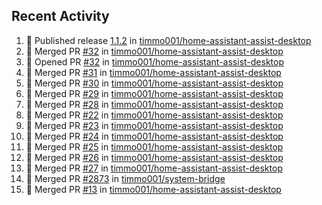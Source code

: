 ## Recent Activity

<!--START_SECTION:activity-->
1. 🚀 Published release [1.1.2](https://github.com/1.1.2) in [timmo001/home-assistant-assist-desktop](https://github.com/timmo001/home-assistant-assist-desktop)
2. 🎉 Merged PR [#32](https://github.com/timmo001/home-assistant-assist-desktop/pull/32) in [timmo001/home-assistant-assist-desktop](https://github.com/timmo001/home-assistant-assist-desktop)
3. 💪 Opened PR [#32](https://github.com/timmo001/home-assistant-assist-desktop/pull/32) in [timmo001/home-assistant-assist-desktop](https://github.com/timmo001/home-assistant-assist-desktop)
4. 🎉 Merged PR [#31](https://github.com/timmo001/home-assistant-assist-desktop/pull/31) in [timmo001/home-assistant-assist-desktop](https://github.com/timmo001/home-assistant-assist-desktop)
5. 🎉 Merged PR [#30](https://github.com/timmo001/home-assistant-assist-desktop/pull/30) in [timmo001/home-assistant-assist-desktop](https://github.com/timmo001/home-assistant-assist-desktop)
6. 🎉 Merged PR [#29](https://github.com/timmo001/home-assistant-assist-desktop/pull/29) in [timmo001/home-assistant-assist-desktop](https://github.com/timmo001/home-assistant-assist-desktop)
7. 🎉 Merged PR [#28](https://github.com/timmo001/home-assistant-assist-desktop/pull/28) in [timmo001/home-assistant-assist-desktop](https://github.com/timmo001/home-assistant-assist-desktop)
8. 🎉 Merged PR [#22](https://github.com/timmo001/home-assistant-assist-desktop/pull/22) in [timmo001/home-assistant-assist-desktop](https://github.com/timmo001/home-assistant-assist-desktop)
9. 🎉 Merged PR [#23](https://github.com/timmo001/home-assistant-assist-desktop/pull/23) in [timmo001/home-assistant-assist-desktop](https://github.com/timmo001/home-assistant-assist-desktop)
10. 🎉 Merged PR [#24](https://github.com/timmo001/home-assistant-assist-desktop/pull/24) in [timmo001/home-assistant-assist-desktop](https://github.com/timmo001/home-assistant-assist-desktop)
11. 🎉 Merged PR [#25](https://github.com/timmo001/home-assistant-assist-desktop/pull/25) in [timmo001/home-assistant-assist-desktop](https://github.com/timmo001/home-assistant-assist-desktop)
12. 🎉 Merged PR [#26](https://github.com/timmo001/home-assistant-assist-desktop/pull/26) in [timmo001/home-assistant-assist-desktop](https://github.com/timmo001/home-assistant-assist-desktop)
13. 🎉 Merged PR [#27](https://github.com/timmo001/home-assistant-assist-desktop/pull/27) in [timmo001/home-assistant-assist-desktop](https://github.com/timmo001/home-assistant-assist-desktop)
14. 🎉 Merged PR [#2873](https://github.com/timmo001/system-bridge/pull/2873) in [timmo001/system-bridge](https://github.com/timmo001/system-bridge)
15. 🎉 Merged PR [#13](https://github.com/timmo001/home-assistant-assist-desktop/pull/13) in [timmo001/home-assistant-assist-desktop](https://github.com/timmo001/home-assistant-assist-desktop)
<!--END_SECTION:activity-->
